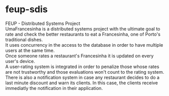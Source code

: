# feup-sdis
FEUP - Distributed Systems Project  
UmaFrancesinha is a distributed systems project with the ultimate goal to rate and check the better restaurants to eat a Francesinha, one of Porto's traditional dishes.  
It uses concurrency in the access to the database in order to have multiple users at the same time.  
Once someone rates a restaurant's Francesinha it is updated on every user's device.  
A user-rating system is integrated in order to penalize those whose rates are not trustworthy and those evaluations won't count to the rating system.  
There is also a notification system in case any restaurant decides to do a last minute discount and warn its clients. In this case, the clients receive immediatly the notification in their application.
